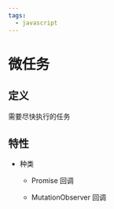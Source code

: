```yaml
---
tags:
  - javascript
---
```

# 微任务

## 定义

需要尽快执行的任务

## 特性

- 种类

   - Promise 回调

   - MutationObserver 回调